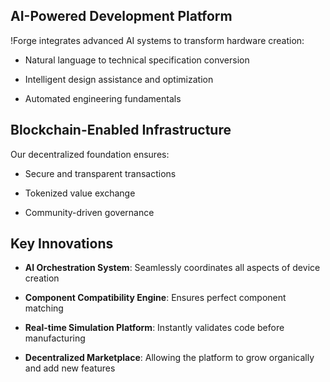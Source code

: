## AI-Powered Development Platform

!Forge integrates advanced AI systems to transform hardware creation:

  - Natural language to technical specification conversion

  - Intelligent design assistance and optimization

  - Automated engineering fundamentals

## Blockchain-Enabled Infrastructure

Our decentralized foundation ensures:

  - Secure and transparent transactions

  - Tokenized value exchange

  - Community-driven governance

## Key Innovations

  - **AI Orchestration System**: Seamlessly coordinates all aspects of device creation

  - **Component Compatibility Engine**: Ensures perfect component matching

  - **Real-time Simulation Platform**: Instantly validates code before manufacturing

  - **Decentralized Marketplace**: Allowing the platform to grow organically and add new features
